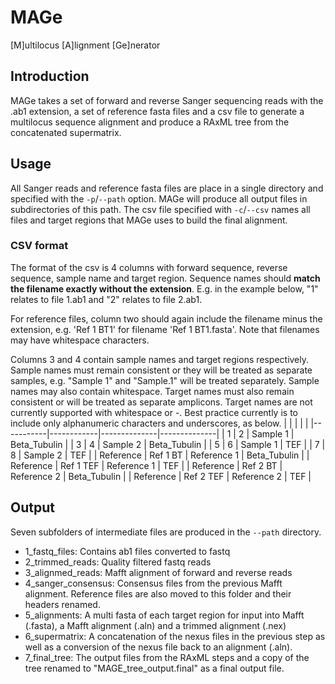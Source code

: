 # MAGe
[M]ultilocus [A]lignment [Ge]nerator

## Introduction
MAGe takes a set of forward and reverse Sanger sequencing reads with the .ab1 extension, a set of reference fasta files and a csv file to generate a multilocus sequence alignment and produce a RAxML tree from the concatenated supermatrix.

## Usage
All Sanger reads and reference fasta files are place in a single directory and specified with the `-p`/`--path` option. MAGe will produce all output files in subdirectories of this path. The csv file specified with `-c`/`--csv` names all files and target regions that MAGe uses to build the final alignment.

### CSV format
The format of the csv is 4 columns with forward sequence, reverse sequence, sample name and target region. Sequence names should **match the filename exactly without the extension**. E.g. in the example below, "1" relates to file 1.ab1 and "2" relates to file 2.ab1.

For reference files, column two should again include the filename minus the extension, e.g. 'Ref 1 BT1' for filename 'Ref 1 BT1.fasta'. Note that filenames may have whitespace characters.

Columns 3 and 4 contain sample names and target regions respectively. Sample names must remain consistent or they will be treated as separate samples, e.g. "Sample 1" and "Sample.1" will be treated separately. Sample names may also contain whitespace. Target names must also remain consistent or will be treated as separate amplicons. Target names are not currently supported with whitespace or -. Best practice currently is to include only alphanumeric characters and underscores, as below.
|           |            |              |              |
|-----------|------------|--------------|--------------|
| 1         | 2          | Sample 1     | Beta_Tubulin |
| 3         | 4          | Sample 2     | Beta_Tubulin |
| 5         | 6          | Sample 1     | TEF          |
| 7         | 8          | Sample 2     | TEF          |
| Reference | Ref 1 BT   | Reference 1  | Beta_Tubulin |
| Reference | Ref 1 TEF  | Reference 1  | TEF          |
| Reference | Ref 2 BT   | Reference 2  | Beta_Tubulin |
| Reference | Ref 2 TEF  | Reference 2  | TEF          |

## Output
Seven subfolders of intermediate files are produced in the `--path` directory.
- 1_fastq_files: Contains ab1 files converted to fastq
- 2_trimmed_reads: Quality filtered fastq reads
- 3_alignmed_reads: Mafft alignment of forward and reverse reads
- 4_sanger_consensus: Consensus files from the previous Mafft alignment. Reference files are also moved to this folder and their headers renamed.
- 5_alignments: A multi fasta of each target region for input into Mafft (.fasta), a Mafft alignment (.aln) and a trimmed alignment (.nex)
- 6_supermatrix: A concatenation of the nexus files in the previous step as well as a conversion of the nexus file back to an alignment (.aln).
- 7_final_tree: The output files from the RAxML steps and a copy of the tree renamed to "MAGE_tree_output.final" as a final output file.
